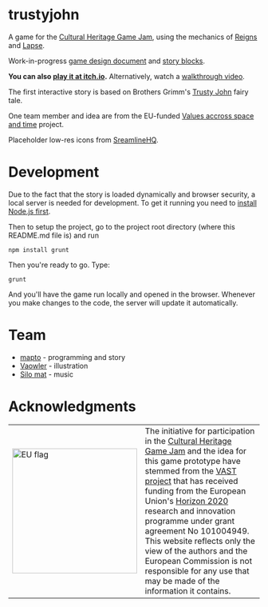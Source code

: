 # trustyjohn

A game for the [Cultural Heritage Game Jam](https://itch.io/jam/cultural-heritage-game-jam), using the mechanics of [Reigns](https://www.youtube.com/watch?v=GrERrdSze10) and [Lapse](https://www.youtube.com/watch?v=A-owhIViyI0).

Work-in-progress [game design document](https://docs.google.com/document/d/1w1eJTdvcJKE9bfqIMtB6Bz-RM-k4bFjmksxTEOHXFec) and [story blocks](https://docs.google.com/spreadsheets/d/1N2TX5G59T9z6tlyIEbXTSZCaHk09DXstBK6leT2r4Mk/).

**You can also [play it at itch.io](https://mapto.itch.io/fairytaleswipe).** Alternatively, watch a [walkthrough video](https://vimeo.com/648254108).

The first interactive story is based on Brothers Grimm's [Trusty John](https://www.grimmstories.com/en/grimm_fairy-tales/faithful_john) fairy tale.

One team member and idea are from the EU-funded [Values accross space and time](https://www.vast-project.eu/) project.

Placeholder low-res icons from [SreamlineHQ](https://www.streamlinehq.com).

# Development

Due to the fact that the story is loaded dynamically and browser security, a local server is needed for development. To get it running you need to [install Node.js first](https://nodejs.org/en/download/).

Then to setup the project, go to the project root directory (where this README.md file is) and run

    npm install grunt

Then you're ready to go. Type:

    grunt

And you'll have the game run locally and opened in the browser. Whenever you make changes to the code, the server will update it automatically.

# Team

* [mapto](https://mapto.itch.io) - programming and story
* [Vaowler](https://www.artstation.com/vaowler) - illustration
* [Silo mat](https://www.youtube.com/channel/UCD3VGCRXXfEaxqzBhHfrfrA) - music

# Acknowledgments
<table><tr><td> <img src="https://ec.europa.eu/research/participants/docs/h2020-funding-guide/imgs/eu-flag.jpg" alt="EU flag" title="EU flag" width="250px"/> </td><td> The initiative for participation in the <a href="https://itch.io/jam/cultural-heritage-game-jam">Cultural Heritage Game Jam</a> and the idea for this game prototype have stemmed from the <a href="https://www.vast-project.eu">VAST project</a> that has received funding from the European Union's <a href="https://ec.europa.eu/programmes/horizon2020">Horizon 2020</a> research and innovation programme under grant agreement No 101004949. This website reflects only the view of the authors and the European Commission is not responsible for any use that may be made of the information it contains. </td></tr></table>
